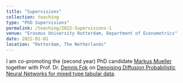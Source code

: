 ```yaml
---
title: "Supervisions"
collection: teaching
type: "PhD Supervisions"
permalink: /teaching/2022-Supervisions-1
venue: "Erasmus University Rotterdam, Department of Econometrics"
date: 2022-01-01
location: "Rotterdam, The Netherlands"
---
```


I am co-promoting the (second year) PhD candidate [Markus Mueller](https://businessdatascience.nl/person/1788/markus-mueller) together with Prof. Dr. [Dennis Fok](https://www.eur.nl/people/dennis-fok) on [Denoising Diffusion Probabilistic Neural Networks for mixed type tabular data](https://arxiv.org/abs/2312.10431). 
<p style="margin:0;line-height:0;height:21px"></p>
